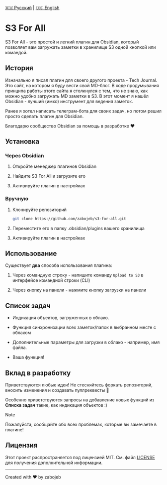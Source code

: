 [🇷🇺 Русский](README.ru.md) | [🇺🇸 English](README.md)

# S3 For All

S3 For All - это простой и легкий плагин для Obsidian, который позволяет вам загружать заметки в хранилище S3 одной кнопкой или командой.

## История

Изначально я писал плагин для своего другого проекта - Tech Journal. Это сайт, на котором я буду вести свой MD-блог. В ходе продумывания принципа работы этого сайта я столкнулся с тем, что не знаю, как можно удобно загружать MD заметки в S3. В этот момент я нашёл Obsidian - лучший (имхо) инструмент для ведения заметок.

Ранее я хотел написать телеграм-бота для своих задач, но потом решил просто сделать плагин для Obsidian.

Благодарю сообщество Obsidian за помощь в разработке ❤️

## Установка

### Через Obsidian

1. Откройте менеджер плагинов Obsidian

2. Найдите S3 For All и загрузите его

3. Активируйте плагин в настройках

### Вручную

1. Клонируйте репозиторий
   ```bash
   git clone https://github.com/zabojeb/s3-for-all.git
   ```

2. Переместите его в папку .obsidian/plugins вашего хранилища

3. Активируйте плагин в настройках

## Использование

Существует **два** способа использования плагина:

1. Через командную строку - напишите команду `Upload to S3` в интерфейсе командной строки (CLI)

2. Через кнопку на панели - нажмите кнопку загрузки на панели

## Список задач

- Индикация объектов, загруженных в облако.
   
- Функция синхронизации всех заметок/папок в выбранном месте с облаком
   
- Дополнительные параметры для загрузки в облако - например, имя файла.
   
- Ваша функция!

## Вклад в разработку

Приветствуются любые идеи! Не стесняйтесь форкать репозиторий, вносить изменения и создавать пуллреквесты 🤗

Особенно приветствуются запросы на добавление новых функций из **Списка задач** такие, как индикация объектов :)

> [!Note]
> Пожалуйста, сообщайте обо всех проблемах, которые вы замечаете в плагине!

## Лицензия

Этот проект распространяется под лицензией MIT. См. файл [LICENSE](LICENSE) для получения дополнительной информации.

---

Created with ❤️ by zabojeb
